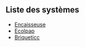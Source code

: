 ## Liste des systèmes

- [Encaisseuse](./systemes/encaisseuse.html)
- [Ecolpap](./systemes/ecolpap.html)
- [Briqueticc](./systemes/briqueticc.html)
